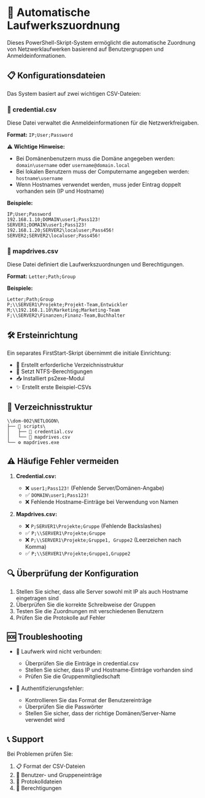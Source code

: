 # 🚀 Automatische Laufwerkszuordnung

Dieses PowerShell-Skript-System ermöglicht die automatische Zuordnung von Netzwerklaufwerken basierend auf Benutzergruppen und Anmeldeinformationen.

## 📋 Konfigurationsdateien

Das System basiert auf zwei wichtigen CSV-Dateien:

### 🔐 credential.csv

Diese Datei verwaltet die Anmeldeinformationen für die Netzwerkfreigaben.

**Format:** `IP;User;Password`

⚠️ **Wichtige Hinweise:**
- Bei Domänenbenutzern muss die Domäne angegeben werden: `domain\username` oder `username@domain.local`
- Bei lokalen Benutzern muss der Computername angegeben werden: `hostname\username`
- Wenn Hostnames verwendet werden, muss jeder Eintrag doppelt vorhanden sein (IP und Hostname)

**Beispiele:**
```
IP;User;Password
192.168.1.10;DOMAIN\user1;Pass123!
SERVER1;DOMAIN\user1;Pass123!
192.168.1.20;SERVER2\localuser;Pass456!
SERVER2;SERVER2\localuser;Pass456!
```

### 📁 mapdrives.csv

Diese Datei definiert die Laufwerkszuordnungen und Berechtigungen.

**Format:** `Letter;Path;Group`

**Beispiele:**
```
Letter;Path;Group
P;\\SERVER1\Projekte;Projekt-Team,Entwickler
M;\\192.168.1.10\Marketing;Marketing-Team
F;\\SERVER2\Finanzen;Finanz-Team,Buchhalter
```

## 🛠️ Ersteinrichtung

Ein separates FirstStart-Skript übernimmt die initiale Einrichtung:
- 📂 Erstellt erforderliche Verzeichnisstruktur
- 🔑 Setzt NTFS-Berechtigungen
- 📥 Installiert ps2exe-Modul
- ✨ Erstellt erste Beispiel-CSVs

## 📂 Verzeichnisstruktur

```
\\dom-002\NETLOGON\
├── 📂 scripts\
│   ├── 📝 credential.csv
│   └── 📝 mapdrives.csv
└── ⚙️ mapdrives.exe
```


## ⚠️ Häufige Fehler vermeiden

1. **Credential.csv:**
   - ❌ `user1;Pass123!` (Fehlende Server/Domänen-Angabe)
   - ✅ `DOMAIN\user1;Pass123!`
   - ❌ Fehlende Hostname-Einträge bei Verwendung von Namen
   
2. **Mapdrives.csv:**
   - ❌ `P;SERVER1\Projekte;Gruppe` (Fehlende Backslashes)
   - ✅ `P;\\SERVER1\Projekte;Gruppe`
   - ❌ `P;\\SERVER1\Projekte;Gruppe1, Gruppe2` (Leerzeichen nach Komma)
   - ✅ `P;\\SERVER1\Projekte;Gruppe1,Gruppe2`

## 🔍 Überprüfung der Konfiguration

1. Stellen Sie sicher, dass alle Server sowohl mit IP als auch Hostname eingetragen sind
2. Überprüfen Sie die korrekte Schreibweise der Gruppen
3. Testen Sie die Zuordnungen mit verschiedenen Benutzern
4. Prüfen Sie die Protokolle auf Fehler

## 🆘 Troubleshooting

- 🔴 Laufwerk wird nicht verbunden:
  - Überprüfen Sie die Einträge in credential.csv
  - Stellen Sie sicher, dass IP und Hostname-Einträge vorhanden sind
  - Prüfen Sie die Gruppenmitgliedschaft

- 🔴 Authentifizierungsfehler:
  - Kontrollieren Sie das Format der Benutzereinträge
  - Überprüfen Sie die Passwörter
  - Stellen Sie sicher, dass der richtige Domänen/Server-Name verwendet wird

## 📞 Support

Bei Problemen prüfen Sie:
1. 📋 Format der CSV-Dateien
2. 🔑 Benutzer- und Gruppeneinträge
3. 📝 Protokolldateien
4. 🔐 Berechtigungen